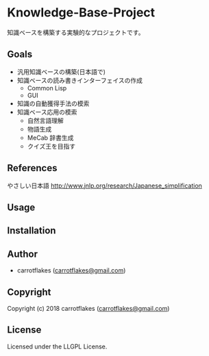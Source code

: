 # Knowledge-Base-Project

知識ベースを構築する実験的なプロジェクトです。

## Goals
- 汎用知識ベースの構築(日本語で)
- 知識ベースの読み書きインターフェイスの作成
  - Common Lisp
  - GUI
- 知識の自動獲得手法の模索
- 知識ベース応用の模索
  - 自然言語理解
  - 物語生成
  - MeCab 辞書生成
  - クイズ王を目指す

## References
やさしい日本語 http://www.jnlp.org/research/Japanese_simplification

## Usage

## Installation

## Author

* carrotflakes (carrotflakes@gmail.com)

## Copyright

Copyright (c) 2018 carrotflakes (carrotflakes@gmail.com)

## License

Licensed under the LLGPL License.

